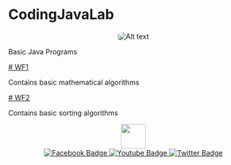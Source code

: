 # CodingJavaLab

<div align="center">
<img style="border-radius: 20%" src="https://avatars.githubusercontent.com/u/33593928?s=96&v=4" alt="Alt text" title="Optional title">
</div>
<p>
Basic Java Programs
</p>

<a href="https://github.com/nikouliciousp/CodingLab/tree/master/src/gr/perisnik/java/wf1"># WF1</a>
<p>
Contains basic mathematical algorithms
</p>

<a href="https://github.com/nikouliciousp/CodingLab/tree/master/src/gr/perisnik/java/wf2"># WF2</a>
<p>
Contains basic sorting algorithms
</p>

<div align="center">
  <img style="width:50px; height:auto;" src="https://media.giphy.com/media/M9gbBd9nbDrOTu1Mqx/giphy.gif" width="100"/>
</div>

<div align="center">
  <a href="your-facebook-URL">
    <img src="https://img.shields.io/badge/Facebook-blue?style=for-the-badge&logo=Facebook&logoColor=white" alt="Facebook Badge"/>
  </a>
  <a href="your-youtube-URL">
    <img src="https://img.shields.io/badge/YouTube-red?style=for-the-badge&logo=youtube&logoColor=white" alt="Youtube Badge"/>
  </a>
  <a href="your-twitter-URL">
    <img src="https://img.shields.io/badge/Twitter-blue?style=for-the-badge&logo=twitter&logoColor=white" alt="Twitter Badge"/>
  </a>
</div>
